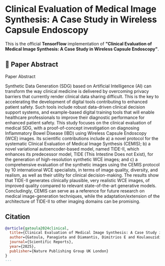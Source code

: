 # Clinical Evaluation of Medical Image Synthesis: A Case Study in Wireless Capsule Endoscopy

This is the official **TensorFlow** implementation of  **"Clinical Evaluation of Medical Image Synthesis: A Case Study in Wireless Capsule Endoscopy"**.


## 📄 Paper Abstract
Paper Abstract

Synthetic Data Generation (SDG) based on Artificial Intelligence (AI) can transform the way clinical medicine is delivered by overcoming privacy barriers that currently render clinical data sharing difficult. This is the key to accelerating the development of digital tools contributing to enhanced patient safety. Such tools include robust data-driven clinical decision support systems, and example-based digital training tools that will enable healthcare professionals to improve their diagnostic performance for enhanced patient safety. This study focuses on the clinical evaluation of medical SDG, with a proof-of-concept investigation on diagnosing Inflammatory Bowel Disease (IBD) using Wireless Capsule Endoscopy (WCE) images. Its scientific contributions include a) a novel protocol for the systematic Clinical Evaluation of Medical Image Synthesis (CEMIS); b) a novel variational autoencoder-based model, named TIDE-II, which enhances its predecessor model, TIDE (This Intestine Does not Exist), for the generation of high-resolution synthetic WCE images; and c) a comprehensive evaluation of the synthetic images using the CEMIS protocol by 10 international WCE specialists, in terms of image quality, diversity, and realism, as well as their utility for clinical decision-making. The results show that TIDE-II generates clinically plausible, very realistic WCE images, of improved quality compared to relevant state-of-the-art generative models. Concludingly, CEMIS can serve as a reference for future research on medical image-generation techniques, while the adaptation/extension of the architecture of TIDE-II to other imaging domains can be promising.

## Citation
```bibtex
@article{gatoula2024clinical,
  title={Clinical Evaluation of Medical Image Synthesis: A Case Study in Wireless Capsule Endoscopy},
  author={Gatoula, Panagiota and Diamantis, Dimitrios E and Koulaouzidis, Anastasios and Carretero, Cristina and Chetcuti-Zammit, Stefania and Valdivia, Pablo Cortegoso and Gonz{\'a}lez-Su{\'a}rez, Bego{\~n}a and Mussetto, Alessandro and Plevris, John and Robertson, Alexander and others},
  journal={Scientific Reports},
  year={2025},
  publisher={Nature Publishing Group UK London}
}
---

